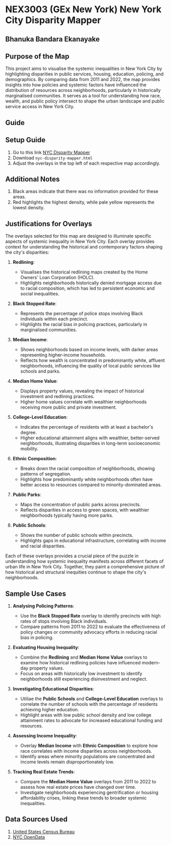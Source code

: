 # NEX3003 (GEx New York) New York City Disparity Mapper
## Bhanuka Bandara Ekanayake

## Purpose of the Map
This project aims to visualise the systemic inequalities in New York City by highlighting disparities in public services, housing, education, policing, and demographics. By comparing data from 2011 and 2022, the map provides insights into how policies and systemic factors have influenced the distribution of resources across neighborhoods, particularly in historically marginalised communities. It serves as a tool for understanding how race, wealth, and public policy intersect to shape the urban landscape and public service access in New York City.

## Guide

## Setup Guide
1. Go to this link [NYC Disparity Mapper](https://github.com/bhnuka/nyc-disparity-mapper/releases/tag/v3)
2. Download `nyc-disparity-mapper.html`
3. Adjust the overlays in the top left of each respective map accordingly.

## Additional Notes
1. Black areas indicate that there was no information provided for these areas.
2. Red highlights the highest density, while pale yellow represents the lowest density.

## Justifications for Overlays
The overlays selected for this map are designed to illuminate specific aspects of systemic inequality in New York City. Each overlay provides context for understanding the historical and contemporary factors shaping the city's disparities:

1. **Redlining**:
   - Visualises the historical redlining maps created by the Home Owners' Loan Corporation (HOLC).
   - Highlights neighborhoods historically denied mortgage access due to racial composition, which has led to persistent economic and social inequalities.

2. **Black Stopped Rate**:
   - Represents the percentage of police stops involving Black individuals within each precinct.
   - Highlights the racial bias in policing practices, particularly in marginalised communities.

3. **Median Income**:
   - Shows neighborhoods based on income levels, with darker areas representing higher-income households.
   - Reflects how wealth is concentrated in predominantly white, affluent neighborhoods, influencing the quality of local public services like schools and parks.

4. **Median Home Value**:
   - Displays property values, revealing the impact of historical investment and redlining practices.
   - Higher home values correlate with wealthier neighborhoods receiving more public and private investment.

5. **College-Level Education**:
   - Indicates the percentage of residents with at least a bachelor's degree.
   - Higher educational attainment aligns with wealthier, better-served neighborhoods, illustrating disparities in long-term socioeconomic mobility.

6. **Ethnic Composition**:
   - Breaks down the racial composition of neighborhoods, showing patterns of segregation.
   - Highlights how predominantly white neighborhoods often have better access to resources compared to minority-dominated areas.

7. **Public Parks**:
   - Maps the concentration of public parks across precincts.
   - Reflects disparities in access to green spaces, with wealthier neighborhoods typically having more parks.

8. **Public Schools**:
   - Shows the number of public schools within precincts.
   - Highlights gaps in educational infrastructure, correlating with income and racial disparities.

Each of these overlays provides a crucial piece of the puzzle in understanding how systemic inequality manifests across different facets of urban life in New York City. Together, they paint a comprehensive picture of how historical and structural inequities continue to shape the city's neighborhoods.

## Sample Use Cases

1. **Analysing Policing Patterns**:
   - Use the **Black Stopped Rate** overlay to identify precincts with high rates of stops involving Black individuals.
   - Compare patterns from 2011 to 2022 to evaluate the effectiveness of policy changes or community advocacy efforts in reducing racial bias in policing.

2. **Evaluating Housing Inequality**:
   - Combine the **Redlining** and **Median Home Value** overlays to examine how historical redlining policies have influenced modern-day property values.
   - Focus on areas with historically low investment to identify neighborhoods still experiencing disinvestment and neglect.

3. **Investigating Educational Disparities**:
   - Utiliae the **Public Schools** and **College-Level Education** overlays to correlate the number of schools with the percentage of residents achieving higher education.
   - Highlight areas with low public school density and low college attainment rates to advocate for increased educational funding and resources.

4. **Assessing Income Inequality**:
   - Overlay **Median Income** with **Ethnic Composition** to explore how race correlates with income disparities across neighborhoods.
   - Identify areas where minority populations are concentrated and income levels remain disproportionately low.

5. **Tracking Real Estate Trends**:
   - Compare the **Median Home Value** overlays from 2011 to 2022 to assess how real estate prices have changed over time.
   - Investigate neighborhoods experiencing gentrification or housing affordability crises, linking these trends to broader systemic inequalities.

## Data Sources Used

1. [United States Census Bureau](https://data.census.gov/)
2. [NYC OpenData](https://opendata.cityofnewyork.us/data/)
